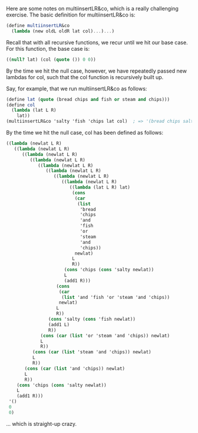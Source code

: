Here are some notes on multiinsertLR&co, which is a really challenging exercise.
The basic definition for multiinsertLR&co is:

```scheme
(define multiinsertLR&co
  (lambda (new oldL oldR lat col)...)...)
```

Recall that with all recursive functions, we recur until we hit our base case.
For this function, the base case is:

```scheme
((null? lat) (col (quote ()) 0 0))
```

By the time we hit the null case, however, we have  repeatedly passed new lambdas
for col, such that the col function is recursively built up.


Say, for example, that we run multiinsertLR&co as follows:

```scheme
(define lat (quote (bread chips and fish or steam and chips)))
(define col
  (lambda (lat L R)
    lat))
(multiinsertLR&co 'salty 'fish 'chips lat col)  ; => '(bread chips salty and salty fish or steam and chips salty)
```


By the time we hit the null case, col has been defined as follows:

```scheme
((lambda (newlat L R)
   ((lambda (newlat L R)
      ((lambda (newlat L R)
         ((lambda (newlat L R)
            ((lambda (newlat L R)
               ((lambda (newlat L R)
                  ((lambda (newlat L R)
                     ((lambda (newlat L R)
                        ((lambda (lat L R) lat)
                         (cons
                          (car
                           (list
                            'bread
                            'chips
                            'and
                            'fish
                            'or
                            'steam
                            'and
                            'chips))
                          newlat)
                         L
                         R))
                      (cons 'chips (cons 'salty newlat))
                      L
                      (add1 R)))
                   (cons
                    (car
                     (list 'and 'fish 'or 'steam 'and 'chips))
                    newlat)
                   L
                   R))
                (cons 'salty (cons 'fish newlat))
                (add1 L)
                R))
             (cons (car (list 'or 'steam 'and 'chips)) newlat)
             L
             R))
          (cons (car (list 'steam 'and 'chips)) newlat)
          L
          R))
       (cons (car (list 'and 'chips)) newlat)
       L
       R))
    (cons 'chips (cons 'salty newlat))
    L
    (add1 R)))
 '()
 0
 0)
```

... which is straight-up crazy. 
